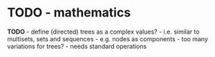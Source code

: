 
<!-- ======================================================================= -->
# TODO - mathematics

**TODO** -
define (directed) trees as a complex values? -
i.e. similar to multisets, sets and sequences -
e.g. nodes as components -
too many variations for trees? -
needs standard operations
